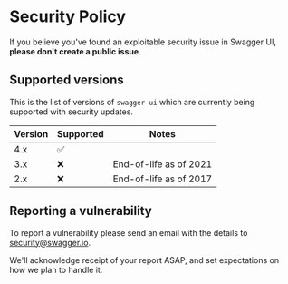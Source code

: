 # Security Policy

If you believe you've found an exploitable security issue in Swagger UI,
**please don't create a public issue**. 


## Supported versions

This is the list of versions of `swagger-ui` which are
currently being supported with security updates.

| Version  | Supported          | Notes                  |
| -------- | ------------------ | ---------------------- |
| 4.x      | :white_check_mark: |                        |
| 3.x      | :x:                | End-of-life as of 2021 |
| 2.x      | :x:                | End-of-life as of 2017 |

## Reporting a vulnerability

To report a vulnerability please send an email with the details to [security@swagger.io](mailto:security@swagger.io).

We'll acknowledge receipt of your report ASAP, and set expectations on how we plan to handle it.
